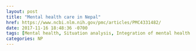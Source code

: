 ```yaml
---
layout: post
title: "Mental health care in Nepal"
href: https://www.ncbi.nlm.nih.gov/pmc/articles/PMC4331482/
date: 2017-11-16 18:48:36 -0700
tags: [Mental health, Situation analysis, Integration of mental health into PHC, Mental health care plan]
categories: NP
---
```

